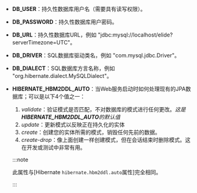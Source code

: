 - **DB_USER**：持久性数据库用户名（需要具有读写权限）。

- **DB_PASSWORD**：持久性数据库用户密码。

- **DB_URL**：持久性数据库URL，例如 "jdbc:mysql://localhost/elide?serverTimezone=UTC"。

- **DB_DRIVER**：SQL数据库驱动类名，例如 "com.mysql.jdbc.Driver"。

- **DB_DIALECT**：SQL数据库方言名称，例如 "org.hibernate.dialect.MySQLDialect"。

- **HIBERNATE_HBM2DDL_AUTO**：当Web服务启动时如何处理现有的JPA数据库；可以是以下4个值之一：

    1. _validate_：验证模式是否匹配，不对数据库的模式进行任何更改。_这是**HIBERNATE_HBM2DDL_AUTO**的默认值_
    2. _update_：更新模式以反映正在持久化的实体
    3. _create_：创建您的实体所需的模式，销毁任何先前的数据。
    4. _create-drop_：像上面创建一样创建模式，但在会话结束时删除模式。这在开发或测试中非常有用。

  :::note

  此属性与[Hibernate `hibernate.hbm2ddl.auto`属性]完全相同。

  :::